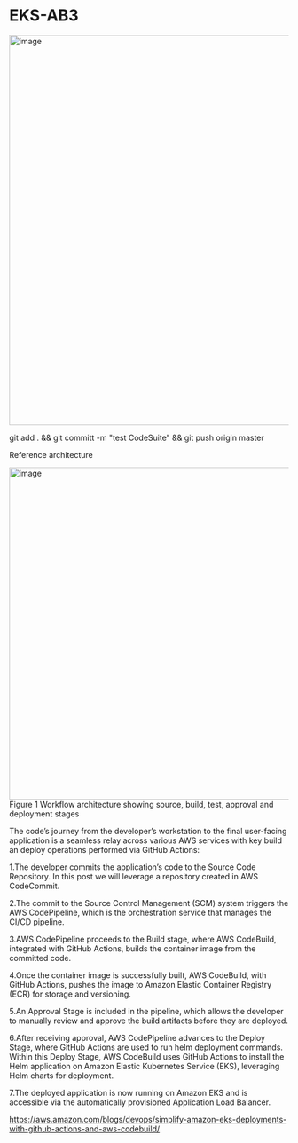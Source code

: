 # EKS-AB3

<img width="1479" height="703" alt="image" src="https://github.com/user-attachments/assets/6f09c4f4-8fc4-481b-90aa-a292308603fb" />

git add . && git committ -m "test CodeSuite" && git push origin master

Reference architecture

<img width="747" height="599" alt="image" src="https://github.com/user-attachments/assets/dd0facb4-c62c-4156-871b-622fdadbebf7" />
Figure 1 Workflow architecture showing source, build, test, approval and deployment stages

The code’s journey from the developer’s workstation to the final user-facing application is a seamless relay across various AWS services with key build an deploy operations performed via GitHub Actions:

1.The developer commits the application’s code to the Source Code Repository. In this post we will leverage a repository created in AWS CodeCommit.

2.The commit to the Source Control Management (SCM) system triggers the AWS CodePipeline, which is the orchestration service that manages the CI/CD pipeline.

3.AWS CodePipeline proceeds to the Build stage, where AWS CodeBuild, integrated with GitHub Actions, builds the container image from the committed code.

4.Once the container image is successfully built, AWS CodeBuild, with GitHub Actions, pushes the image to Amazon Elastic Container Registry (ECR) for storage and versioning.

5.An Approval Stage is included in the pipeline, which allows the developer to manually review and approve the build artifacts before they are deployed.

6.After receiving approval, AWS CodePipeline advances to the Deploy Stage, where GitHub Actions are used to run helm deployment commands.
Within this Deploy Stage, AWS CodeBuild uses GitHub Actions to install the Helm application on Amazon Elastic Kubernetes Service (EKS), leveraging Helm charts for deployment.

7.The deployed application is now running on Amazon EKS and is accessible via the automatically provisioned Application Load Balancer.

https://aws.amazon.com/blogs/devops/simplify-amazon-eks-deployments-with-github-actions-and-aws-codebuild/
